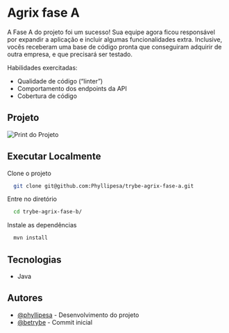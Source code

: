 # Agrix fase A

A Fase A do projeto foi um sucesso! Sua equipe agora ficou responsável por expandir a aplicação e incluir algumas funcionalidades extra. Inclusive, vocês receberam uma base de código pronta que conseguiram adquirir de outra empresa, e que precisará ser testado.


Habilidades exercitadas:

- Qualidade de código (“linter”)
- Comportamento dos endpoints da API
- Cobertura de código
  
## Projeto

![Print do Projeto](https://i.imgur.com/kWFyMXL.png)


## Executar Localmente

Clone o projeto 

```bash
  git clone git@github.com:Phyllipesa/trybe-agrix-fase-a.git
```

Entre no diretório

```bash
  cd trybe-agrix-fase-b/
```

Instale as dependências

```bash
  mvn install
```



## Tecnologias

 - Java

## Autores

- [@phyllipesa](https://github.com/phyllipesa) - Desenvolvimento do projeto
- [@betrybe](https://github.com/betrybe) - Commit inicial
